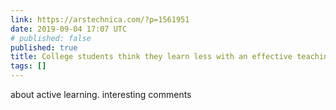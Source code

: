 ```yaml
---
link: https://arstechnica.com/?p=1561951
date: 2019-09-04 17:07 UTC
# published: false
published: true
title: College students think they learn less with an effective teaching method
tags: []
---
```


about active learning. interesting comments
